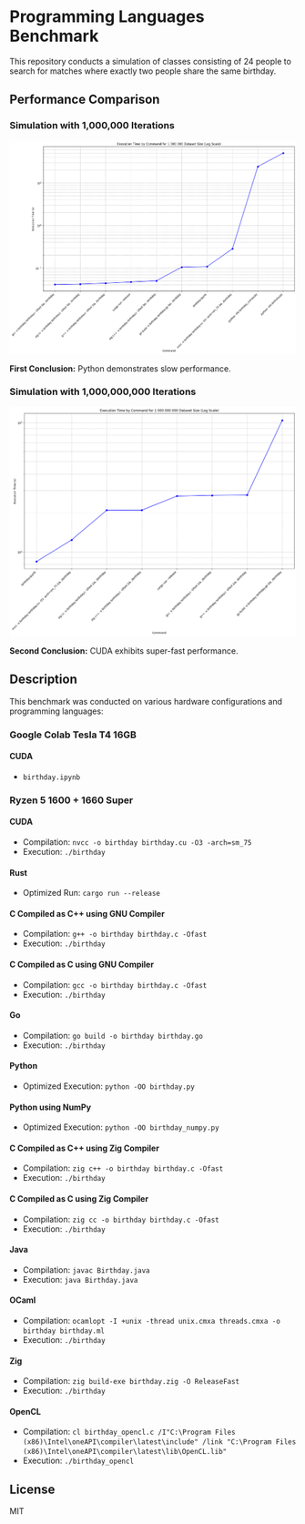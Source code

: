 # Programming Languages Benchmark

This repository conducts a simulation of classes consisting of 24 people to search for matches where exactly two people share the same birthday.

## Performance Comparison

### Simulation with 1,000,000 Iterations
![Simulation with 1,000,000 Iterations](1_000_000.png)

**First Conclusion:** Python demonstrates slow performance.

### Simulation with 1,000,000,000 Iterations
![Simulation with 1,000,000,000 Iterations](1_000_000_000.png)

**Second Conclusion:** CUDA exhibits super-fast performance.

## Description

This benchmark was conducted on various hardware configurations and programming languages:

### Google Colab Tesla T4 16GB

#### CUDA
- `birthday.ipynb`

### Ryzen 5 1600 + 1660 Super

#### CUDA
- Compilation: `nvcc -o birthday birthday.cu -O3 -arch=sm_75`
- Execution: `./birthday`

#### Rust
- Optimized Run: `cargo run --release`

#### C Compiled as C++ using GNU Compiler
- Compilation: `g++ -o birthday birthday.c -Ofast`
- Execution: `./birthday`

#### C Compiled as C using GNU Compiler
- Compilation: `gcc -o birthday birthday.c -Ofast`
- Execution: `./birthday`

#### Go
- Compilation: `go build -o birthday birthday.go`
- Execution: `./birthday`

#### Python
- Optimized Execution: `python -OO birthday.py`

#### Python using NumPy
- Optimized Execution: `python -OO birthday_numpy.py`

#### C Compiled as C++ using Zig Compiler
- Compilation: `zig c++ -o birthday birthday.c -Ofast`
- Execution: `./birthday`

#### C Compiled as C using Zig Compiler
- Compilation: `zig cc -o birthday birthday.c -Ofast`
- Execution: `./birthday`

#### Java
- Compilation: `javac Birthday.java`
- Execution: `java Birthday.java`

#### OCaml
- Compilation: `ocamlopt -I +unix -thread unix.cmxa threads.cmxa -o birthday birthday.ml`
- Execution: `./birthday`

#### Zig
- Compilation: `zig build-exe birthday.zig -O ReleaseFast`
- Execution: `./birthday`

#### OpenCL
- Compilation: `cl birthday_opencl.c /I"C:\Program Files (x86)\Intel\oneAPI\compiler\latest\include" /link "C:\Program Files (x86)\Intel\oneAPI\compiler\latest\lib\OpenCL.lib"`
- Execution: `./birthday_opencl`

## License

MIT